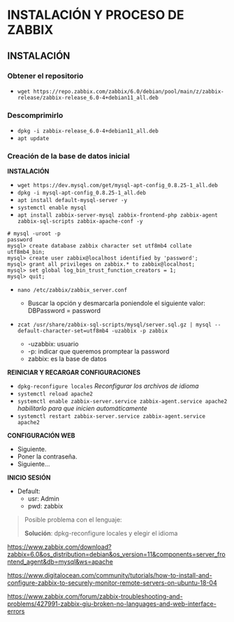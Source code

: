# INSTALACIÓN Y PROCESO DE ZABBIX

## INSTALACIÓN

### Obtener el repositorio

- `wget https://repo.zabbix.com/zabbix/6.0/debian/pool/main/z/zabbix-release/zabbix-release_6.0-4+debian11_all.deb`

### Descomprimirlo

- `dpkg -i zabbix-release_6.0-4+debian11_all.deb`
- `apt update`

### Creación de la base de datos inicial

**INSTALACIÓN**

- `wget https://dev.mysql.com/get/mysql-apt-config_0.8.25-1_all.deb`
- `dpkg -i mysql-apt-config_0.8.25-1_all.deb`
- `apt install default-mysql-server -y`
- `systemctl enable mysql`
- `apt install zabbix-server-mysql zabbix-frontend-php zabbix-agent zabbix-sql-scripts zabbix-apache-conf -y`

```mysql
# mysql -uroot -p
password
mysql> create database zabbix character set utf8mb4 collate utf8mb4_bin;
mysql> create user zabbix@localhost identified by 'password';
mysql> grant all privileges on zabbix.* to zabbix@localhost;
mysql> set global log_bin_trust_function_creators = 1;
mysql> quit; 
```

- `nano /etc/zabbix/zabbix_server.conf`
  - Buscar la opción y desmarcarla poniendole el siguiente valor: DBPassword = password

- `zcat /usr/share/zabbix-sql-scripts/mysql/server.sql.gz | mysql --default-character-set=utf8mb4 -uzabbix -p zabbix`
  - -uzabbix: usuario
  - -p: indicar que queremos promptear la password
  - zabbix: es la base de datos

**REINICIAR Y RECARGAR CONFIGURACIONES**
- `dpkg-reconfigure locales` _Reconfigurar los archivos de idioma_
- `systemctl reload apache2`
- `systemctl enable zabbix-server.service zabbix-agent.service apache2` _habilitarlo para que inicien automáticamente_
- `systemctl restart zabbix-server.service zabbix-agent.service apache2`

**CONFIGURACIÓN WEB**
- Siguiente.
- Poner la contraseña.
- Siguiente...

**INICIO SESIÓN**
- Default: 
  - usr: Admin
  - pwd: zabbix

> Posible problema con el lenguaje:
>  
>  **Solución**: dpkg-reconfigure locales y elegir el idioma

https://www.zabbix.com/download?zabbix=6.0&os_distribution=debian&os_version=11&components=server_frontend_agent&db=mysql&ws=apache

https://www.digitalocean.com/community/tutorials/how-to-install-and-configure-zabbix-to-securely-monitor-remote-servers-on-ubuntu-18-04

https://www.zabbix.com/forum/zabbix-troubleshooting-and-problems/427991-zabbix-giu-broken-no-languages-and-web-interface-errors
